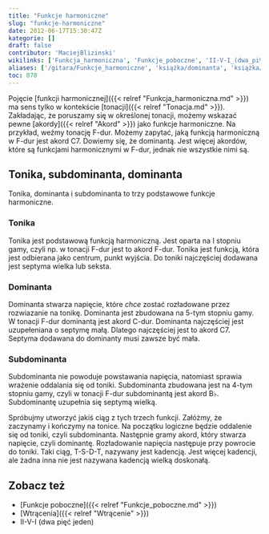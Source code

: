 ```yaml
---
title: "Funkcje harmoniczne"
slug: "funkcje-harmoniczne"
date: 2012-06-17T15:30:47Z
kategorie: []
draft: false
contributor: 'MaciejBlizinski'
wikilinks: ['Funkcja_harmoniczna', 'Funkcje_poboczne', 'II-V-I_(dwa_pi%C4%99%C4%87_jeden)', 'Wtr%C4%85cenia', 'akord', 'tonacja']
aliases: ['/gitara/Funkcje_harmoniczne', 'książka/dominanta', 'książka/subdominanta']
toc: 070
---
```

Pojęcie [funkcji harmonicznej]({{< relref "Funkcja_harmoniczna.md" >}}) ma sens
tylko w kontekście [tonacji]({{< relref "Tonacja.md" >}}). Zakładając, że
poruszamy się w określonej tonacji, możemy wskazać pewne
[akordy]({{< relref "Akord" >}}) jako funkcje harmoniczne. Na przykład, weźmy
tonację F-dur. Możemy zapytać, jaką funkcją harmoniczną w F-dur jest
akord C7. Dowiemy się, że dominantą. Jest więcej akordów, które są
funkcjami harmonicznymi w F-dur, jednak nie wszystkie nimi są.

## Tonika, subdominanta, dominanta

Tonika, dominanta i subdominanta to trzy podstawowe funkcje harmoniczne.

### Tonika

Tonika jest podstawową funkcją harmoniczną. Jest oparta na I stopniu
gamy, czyli np. w tonacji F-dur jest to akord F-dur. Tonika jest
funkcją, która jest odbierana jako centrum, punkt wyjścia. Do toniki
najczęściej dodawana jest septyma wielka lub seksta.

### Dominanta

Dominanta stwarza napięcie, które *chce* zostać rozładowane przez
rozwiazanie na tonikę. Dominanta jest zbudowana na 5-tym stopniu gamy. W
tonacji F-dur dominantą jest akord C-dur. Dominanta najczęściej jest
uzupełeniana o septymę małą. Dlatego najczęściej jest to akord C7.
Septyma dodawana do dominanty musi zawsze być mała.

### Subdominanta

Subdominanta nie powoduje powstawania napięcia, natomiast sprawia
wrażenie oddalania się od toniki. Subdominanta zbudowana jest na 4-tym
stopniu gamy, czyli w tonacji F-dur subdominantą jest akord B♭.
Subdominantę uzupełnia się septymą wielką.

Spróbujmy utworzyć jakiś ciąg z tych trzech funkcji. Załóżmy, że
zaczynamy i kończymy na tonice. Na początku logiczne będzie oddalenie
się od toniki, czyli subdominanta. Następnie gramy akord, który stwarza
napięcie, czyli dominantę. Rozładowanie napięcia następuje przy powrocie
do toniki. Taki ciąg, T-S-D-T, nazywany jest kadencją. Jest więcej
kadencji, ale żadna inna nie jest nazywana kadencją wielką doskonałą.

## Zobacz też

  - [Funkcje poboczne]({{< relref "Funkcje_poboczne.md" >}})
  - [Wtrącenia]({{< relref "Wtrącenie" >}})
  - II-V-I (dwa pięć jeden)<!-- link nie odnosił się do niczego: 'Funkcje harmoniczne' ('content/książka/Funkcje_harmoniczne.md') links to 'II-V-I_\\(dwa_pięć_jeden\\)' ('content/książka/II-V-I_\\(dwa_pięć_jeden\\).md') and that does not exist -->